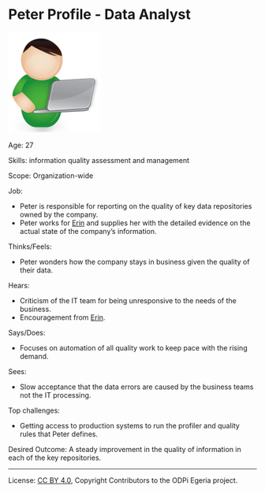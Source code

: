 <!-- SPDX-License-Identifier: CC-BY-4.0 -->
<!-- Copyright Contributors to the ODPi Egeria project. -->

# Peter Profile - Data Analyst

![Icon](peter-profile.png)


Age: 27

Skills: information quality assessment and management
 
Scope: Organization-wide

Job:
* Peter is responsible for reporting on the quality of key data
repositories owned by the company.
* Peter works for [Erin](erin-overview.md) and supplies her
with the detailed evidence on the actual state of the company’s information.

Thinks/Feels:
* Peter wonders how the company stays in business given the quality of their data.

Hears:
* Criticism of the IT team for being unresponsive to the needs of the business.
* Encouragement from [Erin](erin-overview.md).

Says/Does:
* Focuses on automation of all quality work to keep pace with the rising demand.

Sees:
* Slow acceptance that the data errors are caused by the business
teams not the IT processing.

Top challenges:
* Getting access to production systems to run the profiler
and quality rules that Peter defines.

Desired Outcome:
A steady improvement in the quality of information in each of the key
repositories.


----
License: [CC BY 4.0](https://creativecommons.org/licenses/by/4.0/),
Copyright Contributors to the ODPi Egeria project.
